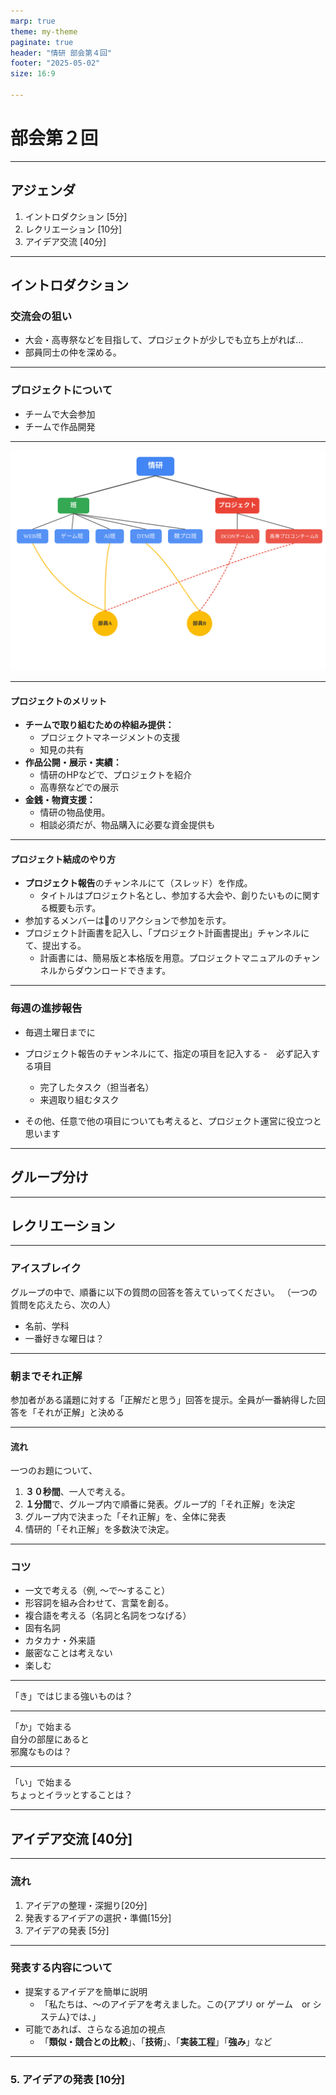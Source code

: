 ```yaml
---
marp: true
theme: my-theme
paginate: true
header: "情研 部会第４回"
footer: "2025-05-02"
size: 16:9

---
```


# 部会第２回

---

## アジェンダ

1. イントロダクション [5分]
1. レクリエーション [10分]
1. アイデア交流 [40分]

---

## イントロダクション

### 交流会の狙い

- 大会・高専祭などを目指して、プロジェクトが少しでも立ち上がれば…
- 部員同士の仲を深める。

---

### プロジェクトについて

- チームで大会参加
- チームで作品開発

---

![alt text](a.svg)

---

#### プロジェクトのメリット

- **チームで取り組むための枠組み提供：**
  - プロジェクトマネージメントの支援
  - 知見の共有
- **作品公開・展示・実績：**
  - 情研のHPなどで、プロジェクトを紹介
  - 高専祭などでの展示
- **金銭・物資支援：**
  - 情研の物品使用。
  - 相談必須だが、物品購入に必要な資金提供も

---

#### プロジェクト結成のやり方

- **プロジェクト報告**のチャンネルにて（スレッド）を作成。
  - タイトルはプロジェクト名とし、参加する大会や、創りたいものに関する概要も示す。
- 参加するメンバーは🙋のリアクションで参加を示す。
- プロジェクト計画書を記入し、「プロジェクト計画書提出」チャンネルにて、提出する。
  - 計画書には、簡易版と本格版を用意。プロジェクトマニュアルのチャンネルからダウンロードできます。

---

### 毎週の進捗報告

- 毎週土曜日までに

- プロジェクト報告のチャンネルにて、指定の項目を記入する
-　必ず記入する項目
  - 完了したタスク（担当者名）
  - 来週取り組むタスク
- その他、任意で他の項目についても考えると、プロジェクト運営に役立つと思います

---

## グループ分け

---

## レクリエーション

---

### アイスブレイク

グループの中で、順番に以下の質問の回答を答えていってください。
（一つの質問を応えたら、次の人）

- 名前、学科
- 一番好きな曜日は？

---

### 朝までそれ正解

参加者がある議題に対する「正解だと思う」回答を提示。全員が一番納得した回答を「それが正解」と決める

---

#### 流れ

一つのお題について、

1. **３０秒間**、一人で考える。
1. **１分間**で、グループ内で順番に発表。グループ的「それ正解」を決定
1. グループ内で決まった「それ正解」を、全体に発表
1. 情研的「それ正解」を多数決で決定。

---

### コツ

- 一文で考える（例, ～で～すること）
- 形容詞を組み合わせて、言葉を創る。
- 複合語を考える（名詞と名詞をつなげる）
- 固有名詞
- カタカナ・外来語
- 厳密なことは考えない
- 楽しむ

---

<div class="big">
「き」ではじまる強いものは？
</div>

---

<div class="big">
「か」で始まる<br>自分の部屋にあると<br>邪魔なものは？
</div>

---

<div class="big">
「い」で始まる<br>ちょっとイラッとすることは？
</div>

---

## アイデア交流 [40分]

---

### 流れ

1. アイデアの整理・深掘り[20分]
1. 発表するアイデアの選択・準備[15分]
1. アイデアの発表 [5分]

---

### 発表する内容について

- 提案するアイデアを簡単に説明
  - 「私たちは、～のアイデアを考えました。この{アプリ or ゲーム　or システム}では、」
- 可能であれば、さらなる追加の視点
  - 「**類似・競合との比較**」、「**技術**」、「**実装工程**」「**強み**」など

---

### 5. アイデアの発表 [10分]
